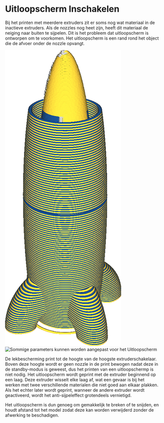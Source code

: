 Uitloopscherm Inschakelen
====
Bij het printen met meerdere extruders zit er soms nog wat materiaal in de inactieve extruders. Als de nozzles nog heet zijn, heeft dit materiaal de neiging naar buiten te sijpelen. Dit is het probleem dat uitloopscherm is ontworpen om te voorkomen. Het uitloopscherm is een rand rond het object die de afvoer onder de nozzle opvangt.

<!--screenshot {
"image_path": "ooze_shield.png",
"modellen": [
    {
        "script": "rocket_dual.scad",
        "scad_params": ["extruder=0"],
        "object_settings": {
            "extruder_no": 0
        },
        "transformatie": ["schaal(0.5)"]
    },
    {
        "script": "rocket_dual.scad",
        "scad_params": ["extruder=1"],
        "object_settings": {
            "extruder_no": 1
        },
        "transformatie": ["schaal(0.5)"]
    }
],
"camerapositie": [-62, 102, 87],
"instellingen": {
    "ooze_shield_enabled": waar,
    "laaghoogte": 0.2,
    "line_width": 0.6
},
"color_scheme": "materiaal_kleur",
"kleuren": 64
}-->
![Het uitloopschermp wordt geprint met de eerste extruder van een laag, wat resulteert in een afwisselend patroon met twee extruders](../../../articles/images/ooze_shield.png)
![Sommige parameters kunnen worden aangepast voor het Uitloopscherm](../../../articles/images/ooze_shield.svg)

De lekbescherming print tot de hoogte van de hoogste extruderschakelaar. Boven deze hoogte wordt er geen nozzle in de print bewogen nadat deze in de standby-modus is geweest, dus het printen van een uitloopschermp is niet nodig. Het uitloopscherm wordt geprint met de extruder beginnend op een laag. Deze extruder wisselt elke laag af, wat een gevaar is bij het werken met twee verschillende materialen die niet goed aan elkaar plakken. Als het echter later wordt geprint, wanneer de andere extruder wordt geactiveerd, wordt het anti-sijpeleffect grotendeels vernietigd.

Het uitloopscherm is dun genoeg om gemakkelijk te breken of te snijden, en houdt afstand tot het model zodat deze kan worden verwijderd zonder de afwerking te beschadigen.